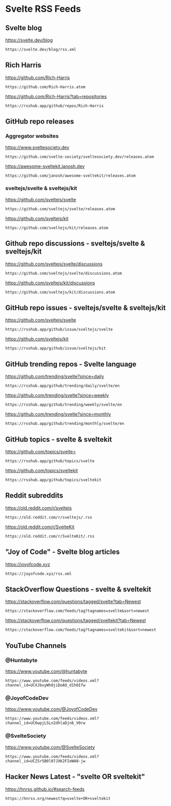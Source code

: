 # Svelte RSS Feeds

## Svelte blog
https://svelte.dev/blog
```
https://svelte.dev/blog/rss.xml 
```

## Rich Harris
https://github.com/Rich-Harris
```
https://github.com/Rich-Harris.atom 
```
https://github.com/Rich-Harris?tab=repositories
```
https://rsshub.app/github/repos/Rich-Harris 
```

## GitHub repo releases 

### Aggregator websites
https://www.sveltesociety.dev
```
https://github.com/svelte-society/sveltesociety.dev/releases.atom
```
https://awesome-sveltekit.janosh.dev
```
https://github.com/janosh/awesome-sveltekit/releases.atom
```

### sveltejs/svelte & sveltejs/kit
https://github.com/sveltejs/svelte
```
https://github.com/sveltejs/svelte/releases.atom 
```
https://github.com/sveltejs/kit
```
https://github.com/sveltejs/kit/releases.atom
```

## Github repo discussions - sveltejs/svelte & sveltejs/kit
https://github.com/sveltejs/svelte/discussions
```
https://github.com/sveltejs/svelte/discussions.atom
```
https://github.com/sveltejs/kit/discussions
```
https://github.com/sveltejs/kit/discussions.atom
```

## GitHub repo issues - sveltejs/svelte & sveltejs/kit
https://github.com/sveltejs/svelte
```
https://rsshub.app/github/issue/sveltejs/svelte 
```
https://github.com/sveltejs/kit
```
https://rsshub.app/github/issue/sveltejs/kit 
```

## GitHub trending repos - Svelte language  
https://github.com/trending/svelte?since=daily
```
https://rsshub.app/github/trending/daily/svelte/en 
```
https://github.com/trending/svelte?since=weekly
```
https://rsshub.app/github/trending/weekly/svelte/en 
```
https://github.com/trending/svelte?since=monthly
```
https://rsshub.app/github/trending/monthly/svelte/en 
```

## GitHub topics - svelte & sveltekit
https://github.com/topics/svelte>
```
https://rsshub.app/github/topics/svelte
```
https://github.com/topics/sveltekit
```
https://rsshub.app/github/topics/sveltekit 
```

## Reddit subreddits
https://old.reddit.com/r/sveltejs
```
https://old.reddit.com/r/sveltejs/.rss
```
https://old.reddit.com/r/SvelteKit
```
https://old.reddit.com/r/SvelteKit/.rss 
```

## "Joy of Code" - Svelte blog articles
https://joyofcode.xyz
```
https://joyofcode.xyz/rss.xml
```

## StackOverflow Questions - svelte & sveltekit 
https://stackoverflow.com/questions/tagged/svelte?tab=Newest
```
https://stackoverflow.com/feeds/tag?tagnames=svelte&sort=newest
```
https://stackoverflow.com/questions/tagged/sveltekit?tab=Newest
```
https://stackoverflow.com/feeds/tag?tagnames=sveltekit&sort=newest
```

## YouTube Channels 
### @Huntabyte
https://www.youtube.com/@huntabyte
```
https://www.youtube.com/feeds/videos.xml?channel_id=UCXJbvyWh0jiDoAO_d1hOIfw
```

### @JoyofCodeDev
https://www.youtube.com/@JoyofCodeDev
```
https://www.youtube.com/feeds/videos.xml?channel_id=UC6wpjLSLn2dhlaDjn6_V0rw
```

### @SvelteSociety
https://www.youtube.com/@SvelteSociety
```
https://www.youtube.com/feeds/videos.xml?channel_id=UCZSr5B0l07JXK2FIeWA0-jw
```

## Hacker News Latest - "svelte OR sveltekit"
https://hnrss.github.io/#search-feeds
```
https://hnrss.org/newest?q=svelte+OR+sveltekit
```
 
